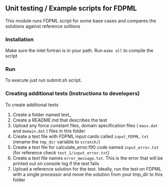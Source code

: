 ## Unit testing / Example scripts for FDPML

This module runs FDPML script for some base cases and compares the solutions against reference soltions

### Installation

Make sure the intel fortran is in your path. Run `make all` to compile the script

### Run

To execute just run submit.sh script.

### Creating additional tests (Instructions to developers)

To create additional tests 

1. Create a folder named test_<test no>
1. Create a README.md that describes the test
1. Upload any force constant files, domain specification files ( `mass.dat` and `domain.dat` ) files in this folder
1. Create a text file with FDPML input cards called `input_FDPML.txt` (rename the `tmp_dir` variable to `scratch/`)
1. Create a text file for calculate_error.f90 code named `input_error.txt` (for reference check `test_1/input_error.txt`)
1. Create a text file names `error_message.txt`. This is the error that will be printed out on console log if the test fails
1. Upload a reference solution for the test. Ideally, run the test on FDPML with a single processor and move the solution from your tmp_dir to this folder
 
